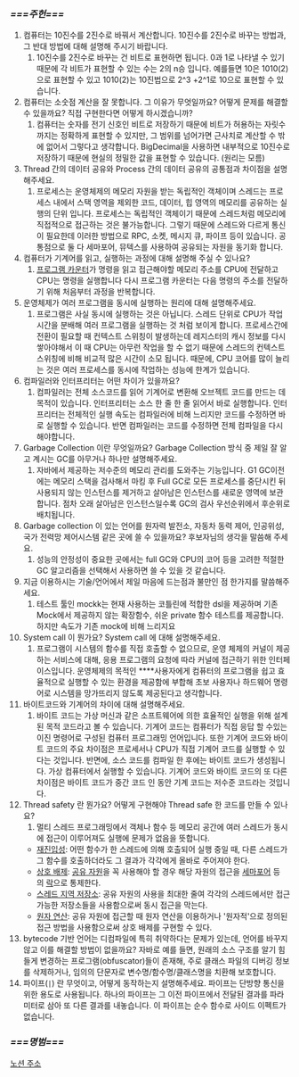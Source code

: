 ### *===주헌===*

1. 컴퓨터는 10진수를 2진수로 바꿔서 계산합니다. 10진수를 2진수로 바꾸는 방법과, 그 반대 방법에 대해 설명해 주시기 바랍니다.
    1. 10진수를 2진수로 바꾸는 건 비트로 표현하면 됩니다. 0과 1로 나타낼 수 있기 때문에 각 비트가 표현할 수 있는 수는 2의 n승 입니다. 예를들면 10은 1010(2)으로 표현할 수 있고 1010(2)는 10진법으로
       2^3 +2^1로 10으로 표현할 수 있습니다.
2. 컴퓨터는 소숫점 계산을 잘 못합니다. 그 이유가 무엇일까요? 어떻게 문제를 해결할 수 있을까요? 직접 구현한다면 어떻게 하시겠습니까?
    1. 컴퓨터는 숫자를 전기 신호인 비트로 저장하기 때문에 비트가 허용하는 자릿수 까지는 정확하게 표현할 수 있지만, 그 범위를 넘어가면 근사치로 계산할 수 밖에 없어서 그렇다고 생각합니다. BigDecimal을 사용하면 내부적으로 10진수로 저장하기 때문에 현실의 정밀한 값을 표현할 수 있습니다. (원리는 모름)
3. Thread 간의 데이터 공유와 Process 간의 데이터 공유의 공통점과 차이점을 설명해주세요.
    1. 프로세스는 운영체제의 메모리 자원을 받는 독립적인 객체이며
       스레드는 프로세스 내에서 스택 영역을 제외한 코드, 데이터, 힙 영역의 메모리를 공유하는 실행의 단위 입니다. 프로세스는 독립적인 객체이기 때문에 스레드처럼 메모리에 직접적으로 접근하는 것은 불가능합니다. 그렇기 때문에 스레드와 다르게 통신이 필요한데 이러한 방법으로 RPC, 소켓, 메시지 큐, 파이프 등이 있습니다. 공통점으로 둘 다 세마포어, 뮤텍스를 사용하여 공유되는 자원을 동기화 합니다.
4. 컴퓨터가 기계어를 읽고, 실행하는 과정에 대해 설명해 주실 수 있나요?
    1. [프로그램 카운터](https://post.naver.com/viewer/postView.nhn?volumeNo=17941732&memberNo=21815)가 명령을 읽고 접근해야할 메모리 주소를 CPU에 전달하고 CPU는 명령을 실행합니다
       다시 프로그램 카운터는 다음 명령의 주소를 전달하기 위해 처음부터 과정을 반복합니다.
5. 운영체제가 여러 프로그램을 동시에 실행하는 원리에 대해 설명해주세요.
    1. 프로그램은 사실 동시에 실행하는 것은 아닙니다. 스레드 단위로 CPU가 작업 시간을 분배해 여러 프로그램을 실행하는 것 처럼 보이게 합니다. 프로세스간에 전환이 필요할 때 컨텍스트 스위칭이 발생하는데 레지스터의 캐시 정보를 다시 쌓아야해서 이 때 CPU는 아무런 작업을 할 수 없기 때문에 스레드의 컨텍스트 스위칭에 비해 비교적 많은 시간이 소모 됩니다. 때문에, CPU 코어를 많이 늘리는 것은 여러 프로세스를 동시에 작업하는 성능에 한계가 있습니다.
6. 컴파일러와 인터프리터는 어떤 차이가 있을까요?
    1. 컴파일러는 전체 소스코드를 읽어 기계어로 변환해 오브젝트 코드를 만드는 데 목적이 있습니다.
       인터프리터는 소스 한 줄 한 줄 읽어서 바로 실행합니다. 인터프리터는 전체적인 실행 속도는 컴파일러에 비해 느리지만 코드를 수정하면 바로 실행할 수 있습니다. 반면 컴파일러는 코드를 수정하면 전체 컴파일을 다시 해야합니다.
7. Garbage Collection 이란 무엇일까요? Garbage Collection 방식 중 제일 잘 알고 계시는 GC를 아무거나 하나만 설명해주세요.
    1. 자바에서 제공하는 저수준의 메모리 관리를 도와주는 기능입니다. G1 GC이전에는 메모리 스택을 검사해서 마킹 후 Full GC로 모든 프로세스를 중단시킨 뒤 사용되지 않는 인스턴스를 제거하고 살아남은 인스턴스를 새로운 영역에 보관합니다. 점차 오래 살아남은 인스턴스일수록 GC의 검사 우선순위에서 후순위로 배치됩니다.
8. Garbage collection 이 있는 언어를 원자력 발전소, 자동차 동력 제어, 인공위성, 국가 전력망 제어시스템 같은 곳에 쓸 수 있을까요? 후보자님의 생각을 말씀해 주세요.
    1. 성능의 안정성이 중요한 곳에서는 full GC와 CPU의 코어 등을 고려한 적절한 GC 알고리즘을 선택해서 사용하면 쓸 수 있을 것 같습니다.
9. 지금 이용하시는 기술/언어에서 제일 마음에 드는점과 불만인 점 한가지를 말씀해주세요.
    1. 테스트 툴인 mockk는 현재 사용하는 코틀린에 적합한 dsl을 제공하며 기존 Mock에서 제공하지 않는 확장함수, 쉬운 private 함수 테스트를 제공합니다. 하지만 속도가 기존 mock에 비해 느리지요
10. System call 이 뭔가요? System call 에 대해 설명해주세요.
    1. 프로그램이 시스템의 함수를 직접 호출할 수 없으므로, 운영 체제의 커널이 제공하는 서비스에 대해, 응용 프로그램의 요청에 따라 커널에 접근하기 위한 인터페이스입니다. 운영체제의 목적인 ****사용자에게 컴퓨터의 프로그램을 쉽고 효율적으로 실행할 수 있는 환경을 제공함에 부합해 초보 사용자나 하드웨어 명령어로 시스템을 망가뜨리지 않도록 제공된다고 생각합니다.
11. 바이트코드와 기계어의 차이에 대해 설명해주세요.
    1. 바이트 코드는 가상 머신과 같은 소프트웨어에 의한 효율적인 실행을 위해 설계된 목적 코드라고 볼 수 있습니다. 기계어 코드는 컴퓨터가 직접 응답 할 수있는 이진 명령어로 구성된 컴퓨터 프로그래밍 언어입니다. 또한 기계어 코드와 바이트 코드의 주요 차이점은 프로세서나 CPU가 직접 기계어 코드를 실행할 수 있다는 것입니다. 반면에, 소스 코드를 컴파일 한 후에는 바이트 코드가 생성됩니다. 가상 컴퓨터에서 실행할 수 있습니다. 기계어 코드와 바이트 코드의 또 다른 차이점은 바이트 코드가 중간 코드 인 동안 기계 코드는 저수준 코드라는 것입니다.
12. Thread safety 란 뭔가요? 어떻게 구현해야 Thread safe 한 코드를 만들 수 있나요?
    1. 멀티 스레드 프로그래밍에서 객체나 함수 등 메모리 공간에 여러 스레드가 동시에 접근이 이루어져도 실행에 문제가 없음을 뜻합니다.
    - [재진입성](https://ko.wikipedia.org/wiki/%EC%9E%AC%EC%A7%84%EC%9E%85%EC%84%B1): 어떤 함수가 한 스레드에 의해 호출되어 실행 중일 때, 다른 스레드가 그 함수를 호출하더라도 그 결과가 각각에게 올바로 주어져야 한다.
    - [상호 배제](https://ko.wikipedia.org/wiki/%EC%83%81%ED%98%B8_%EB%B0%B0%EC%A0%9C): [공유 자원](https://ko.wikipedia.org/wiki/%EA%B3%B5%EC%9C%A0_%EC%9E%90%EC%9B%90)을 꼭 사용해야 할 경우 해당 자원의 접근을 [세마포어](https://ko.wikipedia.org/wiki/%EC%84%B8%EB%A7%88%ED%8F%AC%EC%96%B4) 등의 [락](https://ko.wikipedia.org/w/index.php?title=%EB%9D%BD_(%EC%BB%B4%ED%93%A8%ED%84%B0%EA%B3%BC%ED%95%99)&action=edit&redlink=1)으로 통제한다.
    - [스레드 지역 저장소](https://ko.wikipedia.org/w/index.php?title=%EC%8A%A4%EB%A0%88%EB%93%9C_%EC%A7%80%EC%97%AD_%EC%A0%80%EC%9E%A5%EC%86%8C&action=edit&redlink=1): 공유 자원의 사용을 최대한 줄여 각각의 스레드에서만 접근 가능한 저장소들을 사용함으로써 동시 접근을 막는다.
    - [원자 연산](https://ko.wikipedia.org/wiki/%EC%9B%90%EC%9E%90%EC%84%B1): 공유 자원에 접근할 때 원자 연산을 이용하거나 '원자적'으로 정의된 접근 방법을 사용함으로써 상호 배제를 구현할 수 있다.
13. bytecode 기반 언어는 디컴파일에 특히 취약하다는 문제가 있는데, 언어를 바꾸지 않고 이를 해결할 방법이 없을까요?
    자바로 예를 들면, 원래의 소스 구조를 알기 힘들게 변경하는 프로그램(obfuscator)들이 존재해, 주로 클래스 파일의 디버깅 정보를 삭제하거나, 임의의 단문자로 변수명/함수명/클래스명을 치환해 보호합니다.
14. 파이프(`|`) 란 무엇이고, 어떻게 동작하는지 설명해주세요.
    파이프는 단방향 통신을 위한 용도로 사용됩니다. 하나의 파이프는 그 이전 파이프에서 전달된 결과를 파라미터로 삼아 또 다른 결과를 내놓습니다. 이 파이프는 순수 함수로 사이드 이펙트가 없습니다.

### *===명범===*

[노션 주소](https://field-bookcase-929.notion.site/988ccf1323bd419a8af5b130e07bb239)